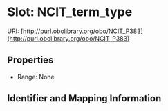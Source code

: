 # Slot: NCIT_term_type

URI: [http://purl.obolibrary.org/obo/NCIT_P383](http://purl.obolibrary.org/obo/NCIT_P383)



<!-- no inheritance hierarchy -->


## Properties

 * Range: None



## Identifier and Mapping Information





